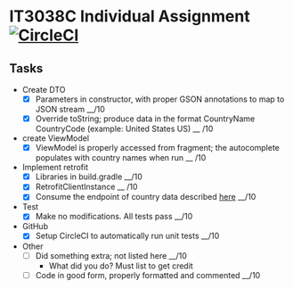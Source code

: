# IT3038C Individual Assignment [![CircleCI](https://circleci.com/gh/uc-soit/individual-assignment-3048-q-updated-unit-test-reediculous456.svg?style=svg&circle-token=f5e88c8a139f04990daa939abe54aac01858d548)](https://app.circleci.com/pipelines/github/uc-soit/individual-assignment-3048-q-updated-unit-test-reediculous456)

## Tasks
* Create DTO
  - [x] Parameters in constructor, with proper GSON annotations to map to JSON stream  __/10
  - [x] Override toString; produce data in the format CountryName CountryCode (example: United States US)  __ /10
* create ViewModel
  - [x] ViewModel is properly accessed from fragment; the autocomplete populates with country names when run  __ /10
* Implement retrofit
  - [x] Libraries in build.gradle  __/10
  - [x] RetrofitClientInstance  __ /10
  - [x] Consume the endpoint of country data described [here](http://jsonservices.com/cgi-bin/services.pl?search=List+of+Countries)  __/10
* Test
  - [x] Make no modifications. All tests pass  __/10
* GitHub
  - [x] Setup CircleCI to automatically run unit tests  __/10
* Other
  - [ ] Did something extra; not listed here  __/10
    * What did you do?  Must list to get credit
  - [ ] Code in good form, properly formatted and commented  __/10